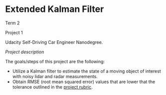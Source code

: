 # Extended Kalman Filter

Term 2

Project 1

Udacity Self-Driving Car Engineer Nanodegree.

*Project description*

The goals/steps of this project are the following:
* Utilize a Kalman filter to estimate the state of a moving object of interest with noisy lidar and radar measurements.
* Obtain RMSE (root mean squared error) values that are lower that the tolerance outlined in the [project rubric](https://review.udacity.com/#!/rubrics/748/view).
